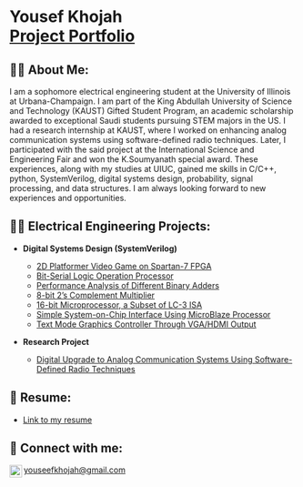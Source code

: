 <h1> Yousef Khojah <br/><a href="https://github.com/YousefSK">Project Portfolio</a>

<h2>🙋‍♂️ About Me:</h2>
I am a sophomore electrical engineering student at the University of Illinois at Urbana-Champaign. I am part of the King Abdullah University of Science and Technology (KAUST) Gifted Student Program, an academic scholarship awarded to exceptional Saudi students pursuing STEM majors in the US. I had a research internship at KAUST, where I worked on enhancing analog communication systems using software-defined radio techniques. Later, I participated with the said project at the International Science and Engineering Fair and won the K.Soumyanath special award. These experiences, along with my studies at UIUC, gained me skills in C/C++, python, SystemVerilog, digital systems design, probability, signal processing, and data structures. I am always looking forward to new experiences and opportunities.


<h2>👨‍💻 Electrical Engineering Projects:</h2>

- <b> Digital Systems Design (SystemVerilog)</b>
  - [2D Platformer Video Game on Spartan-7 FPGA](https://github.com/YousefSK/2D-Platformer-Video-Game-on-Spartan-7-FPGA.git)
  - [Bit-Serial Logic Operation Processor](https://github.com/YousefSK/Bit-Serial-Logic-Operation-Processor.git)
  - [Performance Analysis of Different Binary Adders](https://github.com/YousefSK/Performance-Analysis-of-Different-Binary-Adders.git)
  - [8-bit 2’s Complement Multiplier](https://github.com/YousefSK/8-bit-2-s-Complement-Multiplier.git)
  - [16-bit Microprocessor, a Subset of LC-3 ISA](https://github.com/YousefSK/16-bit-Microprocessor-a-Subset-of-LC-3-ISA.git)
  - [Simple System-on-Chip Interface Using MicroBlaze Processor](https://github.com/YousefSK/Simple-System-on-Chip-Interface-Using-MicroBlaze-Processor.git)
  - [Text Mode Graphics Controller Through VGA/HDMI Output](https://github.com/YousefSK/Text-Mode-Graphics-Controller-Through-VGA-HDMI-Output.git)



  
- <b> Research Project </b>
  - [Digital Upgrade to Analog Communication Systems Using Software-Defined Radio Techniques](https://partner.projectboard.world/isef/project/ebed019---digital-upgrade-of-communication-system-using-sdr)



<h2>📜 Resume:</h2>

- [Link to my resume](https://github.com/YousefSK/Resume) 


<h2> 🤳 Connect with me:</h2>

[<img align="left" alt="yousef-khojah-567456228 | LinkedIn" width="22px" src="https://cdn.jsdelivr.net/npm/simple-icons@v3/icons/linkedin.svg" />][linkedin]


[linkedin]: https://linkedin.com/in/yousef-khojah-567456228
youseefkhojah@gmail.com
